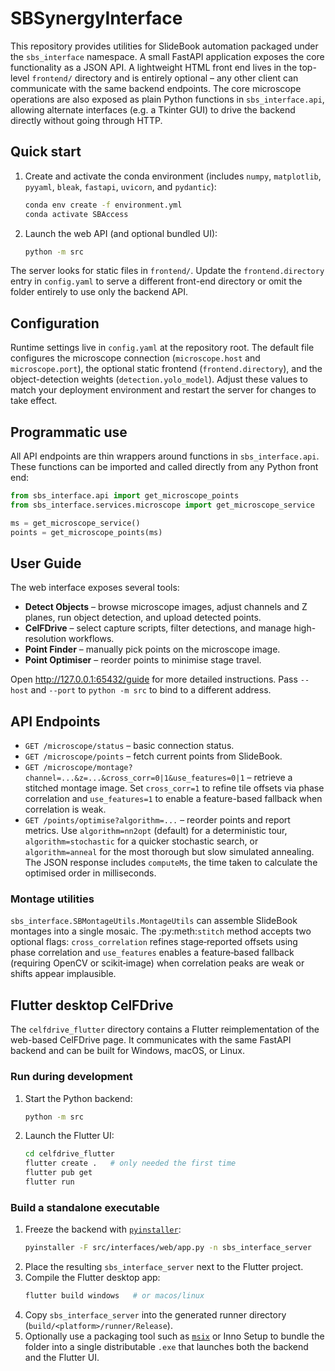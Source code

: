 # SBSynergyInterface

This repository provides utilities for SlideBook automation packaged under the
``sbs_interface`` namespace. A small FastAPI application exposes the core
functionality as a JSON API.  A lightweight HTML front end lives in the top-
level `frontend/` directory and is entirely optional – any other client can
communicate with the same backend endpoints.  The core microscope operations
are also exposed as plain Python functions in `sbs_interface.api`, allowing
alternate interfaces (e.g. a Tkinter GUI) to drive the backend directly
without going through HTTP.

## Quick start

1. Create and activate the conda environment (includes `numpy`, `matplotlib`,
   `pyyaml`, `bleak`, `fastapi`, `uvicorn`, and `pydantic`):
   ```bash
   conda env create -f environment.yml
   conda activate SBAccess
   ```
2. Launch the web API (and optional bundled UI):
   ```bash
   python -m src
   ```
 The server looks for static files in `frontend/`.  Update the
  ``frontend.directory`` entry in ``config.yaml`` to serve a different
  front-end directory or omit the folder entirely to use only the backend API.

## Configuration

Runtime settings live in ``config.yaml`` at the repository root.  The default
file configures the microscope connection (``microscope.host`` and
``microscope.port``), the optional static frontend
(``frontend.directory``), and the object-detection weights
(``detection.yolo_model``).  Adjust these values to match your deployment
environment and restart the server for changes to take effect.

## Programmatic use

All API endpoints are thin wrappers around functions in `sbs_interface.api`.
These functions can be imported and called directly from any Python front end:

```python
from sbs_interface.api import get_microscope_points
from sbs_interface.services.microscope import get_microscope_service

ms = get_microscope_service()
points = get_microscope_points(ms)
```

## User Guide

The web interface exposes several tools:

- **Detect Objects** – browse microscope images, adjust channels and Z planes, run object detection, and upload detected points.
- **CelFDrive** – select capture scripts, filter detections, and manage high-resolution workflows.
- **Point Finder** – manually pick points on the microscope image.
- **Point Optimiser** – reorder points to minimise stage travel.

Open http://127.0.0.1:65432/guide for more detailed instructions.  Pass
``--host`` and ``--port`` to ``python -m src`` to bind to a different address.

## API Endpoints
- `GET /microscope/status` – basic connection status.
- `GET /microscope/points` – fetch current points from SlideBook.
- `GET /microscope/montage?channel=...&z=...&cross_corr=0|1&use_features=0|1` –
  retrieve a stitched montage image. Set `cross_corr=1` to refine tile offsets
  via phase correlation and `use_features=1` to enable a feature-based
  fallback when correlation is weak.
- `GET /points/optimise?algorithm=...` – reorder points and report metrics. Use
  `algorithm=nn2opt` (default) for a deterministic tour, `algorithm=stochastic`
  for a quicker stochastic search, or `algorithm=anneal` for the most thorough
  but slow simulated annealing. The JSON response includes `computeMs`, the
  time taken to calculate the optimised order in milliseconds.

### Montage utilities

`sbs_interface.SBMontageUtils.MontageUtils` can assemble SlideBook montages into
a single mosaic. The :py:meth:`stitch` method accepts two optional flags:
``cross_correlation`` refines stage‑reported offsets using phase correlation and
``use_features`` enables a feature‑based fallback (requiring OpenCV or
scikit‑image) when correlation peaks are weak or shifts appear implausible.

## Flutter desktop CelFDrive

The `celfdrive_flutter` directory contains a Flutter reimplementation of the
web-based CelFDrive page. It communicates with the same FastAPI backend and can
be built for Windows, macOS, or Linux.

### Run during development
1. Start the Python backend:
   ```bash
   python -m src
   ```
2. Launch the Flutter UI:
   ```bash
   cd celfdrive_flutter
   flutter create .   # only needed the first time
   flutter pub get
   flutter run
   ```

### Build a standalone executable
1. Freeze the backend with [`pyinstaller`](https://www.pyinstaller.org/):
   ```bash
   pyinstaller -F src/interfaces/web/app.py -n sbs_interface_server
   ```
2. Place the resulting `sbs_interface_server` next to the Flutter project.
3. Compile the Flutter desktop app:
   ```bash
   flutter build windows   # or macos/linux
   ```
4. Copy `sbs_interface_server` into the generated runner directory
   (`build/<platform>/runner/Release`).
5. Optionally use a packaging tool such as
   [`msix`](https://pub.dev/packages/msix) or Inno Setup to bundle the folder
   into a single distributable `.exe` that launches both the backend and the
   Flutter UI.

